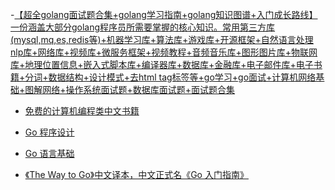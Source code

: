 -[【超全golang面试题合集+golang学习指南+golang知识图谱+入门成长路线】 一份涵盖大部分golang程序员所需要掌握的核心知识。常用第三方库(mysql,mq,es,redis等)+机器学习库+算法库+游戏库+开源框架+自然语言处理nlp库+网络库+视频库+微服务框架+视频教程+音频音乐库+图形图片库+物联网库+地理位置信息+嵌入式脚本库+编译器库+数据库+金融库+电子邮件库+电子书籍+分词+数据结构+设计模式+去html tag标签等+go学习+go面试+计算机网络基础+图解网络+操作系统面试题+数据库面试题+面试题合集](https://github.com/xiaobaiTech/golangFamily)

- [免费的计算机编程类中文书籍](https://github.com/justjavac/free-programming-books-zh_CN?tab=readme-ov-file)

- [Go 程序设计](https://www.yuque.com/qyuhen/go/svyzlh)

- [Go 语言基础](https://github.com/astaxie/build-web-application-with-golang/blob/master/zh/preface.md)

- [《The Way to Go》中文译本，中文正式名《Go 入门指南》](https://github.com/Unknwon/the-way-to-go_ZH_CN)